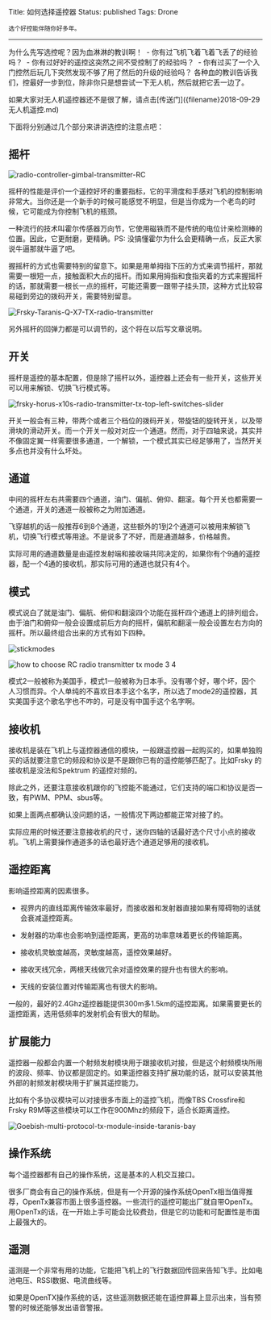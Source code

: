 Title: 如何选择遥控器
Status: published
Tags: Drone

    选个好控能伴随你好多年。

------

为什么先写选控呢？因为血淋淋的教训啊！
​    - 你有过飞机飞着飞着飞丢了的经验吗？
​    - 你有过好好的遥控这突然之间不受控制了的经验吗？
​    - 你有过买了一个入门控然后玩几下突然发现不够了用了然后的升级的经验吗？
​         各种血的教训告诉我们，控最好一步到位，除非你只是想尝试一下无人机，然后就把它丢一边了。

如果大家对无人机遥控器还不是很了解，请点击[传送门]({filename}2018-09-29 无人机遥控.md)

下面将分别通过几个部分来讲讲选控的注意点吧：



## 摇杆

![radio-controller-gimbal-transmitter-RC]({filename}images/2018/11/2018-11-26_radio-controller-gimbal-transmitter-RC.jpg)

摇杆的性能是评价一个遥控好坏的重要指标，它的平滑度和手感对飞机的控制影响非常大。当你还是一个新手的时候可能感觉不明显，但是当你成为一个老鸟的时候，它可能成为你控制飞机的瓶颈。

一种流行的技术叫霍尔传感器万向节，它使用磁铁而不是传统的电位计来检测棒的位置。因此，它更耐磨，更精确。PS: 没搞懂霍尔为什么会更精确一点，反正大家说牛逼那就牛逼了吧。

握摇杆的方式也需要特别的留意下。如果是用单拇指下压的方式来调节摇杆，那就需要一根短一点，接触面积大点的摇杆。而如果用拇指和食指夹着的方式来握摇杆的话，那就需要一根长一点的摇杆，可能还需要一跟带子挂头顶，这种方式比较容易碰到旁边的拨码开关，需要特别留意。

![Frsky-Taranis-Q-X7-TX-radio-transmitter]({filename}images/2018/11/2018-11-26_Frsky-Taranis-Q-X7-TX-radio-transmitter-27.jpg)

另外摇杆的回弹力都是可以调节的，这个将在以后写文章说明。



## 开关

摇杆是遥控的基本配置，但是除了摇杆以外，遥控器上还会有一些开关，这些开关可以用来解锁、切换飞行模式等。

![frsky-horus-x10s-radio-transmitter-tx-top-left-switches-slider]({filename}images/2018/11/2018-11-26_frsky-horus-x10s-radio-transmitter-tx-top-left-switches-slider.jpg)

开关一般会有三种，带两个或者三个档位的拨码开关，带旋钮的旋转开关，以及带滑块的滑动开关。而一个开关一般对对应一个通道。然而，对于四轴来说，其实并不像固定翼一样需要很多通道，一个解锁，一个模式其实已经足够用了，当然开关多点也并没有什么坏处。



## 通道

中间的摇杆左右共需要四个通道，油门、偏航、俯仰、翻滚。每个开关也都需要一个通道，开关的通道一般被称之为附加通道。

飞穿越机的话一般推荐6到8个通道，这些额外的1到2个通道可以被用来解锁飞机，切换飞行模式等用途。不是说多了不好，而是通道越多，价格越贵。

实际可用的通道数量是由遥控发射端和接收端共同决定的，如果你有个9通的遥控器，配一个4通的接收机，那实际可用的通道也就只有4个。



## 模式

模式说白了就是油门、偏航、俯仰和翻滚四个功能在摇杆四个通道上的排列组合。由于油门和俯仰一般会设置成前后方向的摇杆，偏航和翻滚一般会设置左右方向的摇杆。所以最终组合出来的方式有如下四种。

![stickmodes]({filename}images/2018/11/2018-11-26_stickmodes.jpg)

![how to choose RC radio transmitter tx mode 3 4]({filename}images/2018/11/2018-11-26_how-to-choose-RC-radio-transmitter-tx-mode-3-4.jpg)

模式2一般被称为美国手，模式1一般被称为日本手。没有哪个好，哪个坏，因个人习惯而异。个人单纯的不喜欢日本手这个名字，所以选了mode2的遥控器，其实美国手这个歌名字也不咋的，可是没有中国手这个名字啊。



## 接收机

接收机是装在飞机上与遥控器通信的模块，一般跟遥控器一起购买的，如果单独购买的话就要注意它的频段和协议是不是跟你已有的遥控能够匹配了。比如Frsky 的接收机是没法和Spektrum 的遥控对频的。

除此之外，还要注意接收机跟你的飞控能不能通过，它们支持的端口和协议是否一致，有PWM、PPM、sbus等。

如果上面两点都确认没问题的话，一般情况下两边都能正常对接了的。

实际应用的时候还要注意接收机的尺寸，迷你四轴的话最好选个尺寸小点的接收机。飞机上需要操作通道多的话也最好选个通道足够用的接收机。



## 遥控距离

影响遥控距离的因素很多。

- 视界内的直线距离传输效率最好，而接收器和发射器直接如果有障碍物的话就会衰减遥控距离。

- 发射器的功率也会影响到遥控距离，更高的功率意味着更长的传输距离。
- 接收机灵敏度越高，灵敏度越高，遥控效果越好。
- 接收天线冗余，两根天线做冗余对遥控效果的提升也有很大的影响。
- 天线的安装位置对传输距离也有很大的影响。

一般的，最好的2.4Ghz遥控器能提供300m多1.5km的遥控距离。如果需要更长的遥控距离，选用低频率的发射机会有很大的帮助。



## 扩展能力

遥控器一般都会内置一个射频发射模块用于跟接收机对接，但是这个射频模块所用的波段、频率、协议都是固定的。如果遥控器支持扩展功能的话，就可以安装其他外部的射频发射模块用于扩展其遥控能力。

比如有个多协议模块可以对接很多市面上的遥控飞机，而像TBS Crossfire和Frsky R9M等这些模块可以工作在900Mhz的频段下，适合长距离遥控。

![Goebish-multi-protocol-tx-module-inside-taranis-bay]({filename}images/2018/11/2018-11-26_Goebish-multi-protocol-tx-module-inside-taranis-bay.jpg)



## 操作系统

每个遥控器都有自己的操作系统，这是基本的人机交互接口。

很多厂商会有自己的操作系统，但是有一个开源的操作系统OpenTx相当值得推荐，OpenTx兼容市面上很多遥控器。一些流行的遥控可能出厂就自带OpenTx。用OpenTx的话，在一开始上手可能会比较费劲，但是它的功能和可配置性是市面上最强大的。



## 遥测

遥测是一个非常有用的功能，它能把飞机上的飞行数据回传回来告知飞手。比如电池电压、RSSI数据、电流曲线等。

如果是OpenTX操作系统的话，这些遥测数据还能在遥控屏幕上显示出来，当有预警的时候还能够发出语音警报。